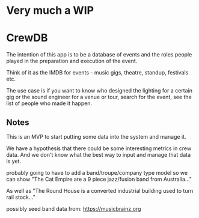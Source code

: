 # Very much a WIP

# CrewDB

The intention of this app is to be a database of events and the roles
people played in the preparation and execution of the event.

Think of it as the IMDB for events - music gigs, theatre, standup, festivals etc.

The use case is if you want to know who designed the lighting for a certain gig
or the sound engineer for a venue or tour, search for the event, see the list of
people who made it happen.

## Notes

This is an MVP to start putting some data into the system and manage it.

We have a hypothesis that there could be some interesting metrics in crew data.
And we don't know what the best way to input and manage that data is yet.

probably going to have to add a band/troupe/company type model so we can show
"The Cat Empire are a 9 piece jazz/fusion band from Australia..."

As well as
"The Round House is a converted industrial building used to turn rail stock..."

possibly seed band data from:
https://musicbrainz.org
